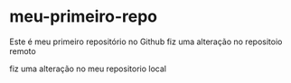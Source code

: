 # meu-primeiro-repo
Este é meu primeiro repositório no Github
fiz uma alteração no repositoio remoto

fiz uma alteração no meu repositorio local